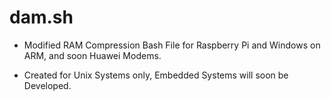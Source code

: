 # dam.sh

* Modified RAM Compression Bash File for Raspberry Pi and Windows on ARM, and soon Huawei Modems.

* Created for Unix Systems only, Embedded Systems will soon be Developed.
